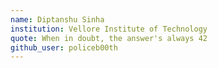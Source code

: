 ```yaml
---
name: Diptanshu Sinha
institution: Vellore Institute of Technology
quote: When in doubt, the answer's always 42
github_user: policeb00th
---
```


